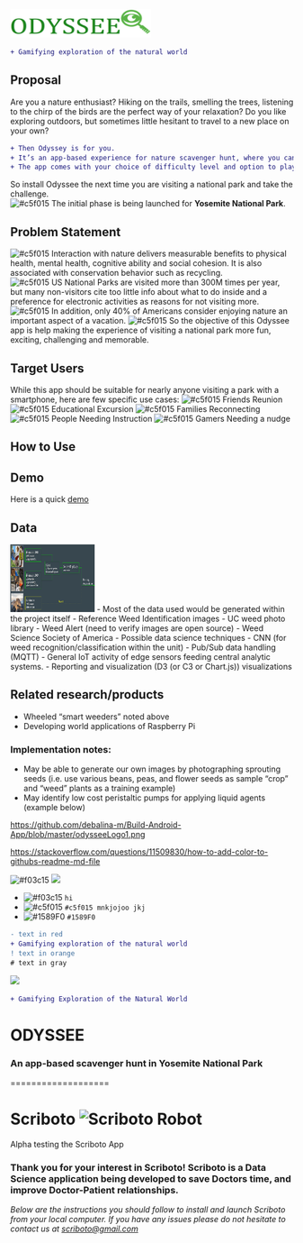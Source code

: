 
<img src="https://github.com/Final-Capstone-Nature-Scavenger-Hunt/Nature-Scavenger-Hunt/blob/master/Media/odysseeLogo.png" alt="Odyssee" width="250px" height="50px">

```diff
+ Gamifying exploration of the natural world
```

## Proposal

Are you a nature enthusiast? Hiking on the trails, smelling the trees, listening to the chirp of the birds are the perfect way of your relaxation? Do you like exploring outdoors, but sometimes little hesitant to travel to a new place on your own?
```diff
+ Then Odyssey is for you.
+ It’s an app-based experience for nature scavenger hunt, where you can identify local species all while off the grid.
+ The app comes with your choice of difficulty level and option to play alone or in group.
```
So install Odyssee the next time you are visiting a national park and take the challenge.  
![#c5f015](https://placehold.it/8/008000/000000?text=+)  The initial phase is being launched for **Yosemite National Park**.

## Problem Statement

![#c5f015](https://placehold.it/8/008000/000000?text=+)  Interaction with nature delivers measurable benefits to physical health, mental health, cognitive ability and social cohesion. It is also associated with conservation behavior such as recycling.  
![#c5f015](https://placehold.it/8/008000/000000?text=+)  US National Parks are visited more than 300M times per year, but many non-visitors cite too little info about what to do inside and a preference for electronic activities as reasons for not visiting more.  
![#c5f015](https://placehold.it/8/008000/000000?text=+)  In addition, only 40% of Americans consider enjoying nature an important aspect of a vacation.
![#c5f015](https://placehold.it/8/008000/000000?text=+)  So the objective of this Odyssee app is help making the experience of visiting a national park more fun, exciting, challenging and memorable. 

## Target Users

While this app should be suitable for nearly anyone visiting a park with a smartphone, here are few specific use cases:
![#c5f015](https://placehold.it/8/008000/000000?text=+)  Friends Reunion
![#c5f015](https://placehold.it/8/008000/000000?text=+)  Educational Excursion
![#c5f015](https://placehold.it/8/008000/000000?text=+)  Families Reconnecting
![#c5f015](https://placehold.it/8/008000/000000?text=+)  People Needing Instruction
![#c5f015](https://placehold.it/8/008000/000000?text=+)  Gamers Needing a nudge

## How to Use

## Demo
Here is a quick [demo](https://github.com/debalina-m/Build-Android-App/blob/master/Odyssee%20Capstone.mp4)

## Data

<img src="https://github.com/Final-Capstone-Nature-Scavenger-Hunt/Nature-Scavenger-Hunt/blob/master/Media/data.png" alt="OdysseeData" width="150px" height="120px">
- Most of the data used would be generated within the project itself
- Reference Weed Identification images
- UC weed photo library
- Weed Alert (need to verify images are open source)
- Weed Science Society of America
- Possible data science techniques
- CNN (for weed recognition/classification within the unit)
- Pub/Sub data handling (MQTT)
- General IoT activity of edge sensors feeding central analytic systems.
- Reporting and visualization (D3 (or C3 or Chart.js)) visualizations

## Related research/products

- Wheeled “smart weeders” noted above
- Developing world applications of Raspberry Pi

### Implementation notes:
- May be able to generate our own images by photographing sprouting seeds (i.e. use various
beans, peas, and flower seeds as sample “crop” and “weed” plants as a training example)
- May identify low cost peristaltic pumps for applying liquid agents (example below)


https://github.com/debalina-m/Build-Android-App/blob/master/odysseeLogo1.png

https://stackoverflow.com/questions/11509830/how-to-add-color-to-githubs-readme-md-file

![#f03c15](https://placehold.it/100/ffffff/ff0000?text=hello)
![](https://placehold.it/100/ffffff/008000?text=ODYSSEE)
- ![#f03c15](https://placehold.it/15/f03c15/000000?text=+) `hi`
- ![#c5f015](https://placehold.it/15/c5f015/000000?text=+) `#c5f015 mnkjojoo jkj`
- ![#1589F0](https://placehold.it/15/1589F0/000000?text=+) `#1589F0`


```diff
- text in red
+ Gamifying exploration of the natural world
! text in orange
# text in gray
```

![](https://placehold.it/200/ffffff/006400?text=**ODYSSEE**)
```diff
+ Gamifying Exploration of the Natural World
```

# ODYSSEE  
### An app-based scavenger hunt in Yosemite National Park




===================
# Scriboto <img src="https://github.com/timothyjhurt/scriboto-app/blob/master/scriboto-app/static/scriboto_logo.png" alt="Scriboto Robot" width="40px" height="40px">
Alpha testing the Scriboto App

### Thank you for your interest in Scriboto! Scriboto is a Data Science application being developed to save Doctors time, and improve Doctor-Patient relationships.

*Below are the instructions you should follow to install and launch Scriboto from your local computer. If you have any issues please do not hesitate to contact us at scriboto@gmail.com*

<br/>
